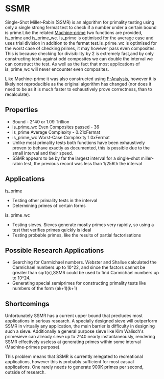 # SSMR

Single-Shot Miller-Rabin (SSMR) is an algorithm for primality testing using only a single strong fermat test to check if a number under a 
certain bound is prime.Like the related [Machine-prime](https://github.com/JASory/machine-prime) two functions are provided, is_prime and is_prime_wc. 
Is_prime is optimised for the average case and uses trial division in addition to the fermat test.Is_prime_wc is optimised for the worst case of checking primes, 
it may however pass even composites. This is because checking for divisibility by 2 is extremely fast,and by only constructing tests against 
odd composites we can double the interval we can construct the test. As well as the fact that most applications of is_prime_wc
will never encounter even composites.

Like Machine-prime it was also constructed using [F-Analysis](https://github.com/JASory/f-analysis), however it is likely not reproducible as the original 
algorithm has changed (nor does it need to be as it is much faster to exhaustively prove correctness, than to recalculate).

## Properties
 - Bound - 2^40 or 1.09 Trillion
 - is_prime_wc Even Composites passed - 36
 - is_prime Average Complexity - 0.21xFermat
 - is_prime_wc Worst-Case Complexity 1.0xFermat
 - Unlike most primality tests both functions have been exhaustively proven to behave exactly as documented, this is possible due to the small interval and their speed.
 - SSMR appears to be by far the largest interval for a single-shot miller-rabin test, the previous record was less than 1/256th the interval
 

## Applications

is_prime
- Testing other primality tests in the interval
- Determining primes of certain forms

is_prime_wc
- Testing sieves. Sieves generate mostly primes very rapidly, so using a test that verifies primes quickly is ideal
- Testing probable primes, like the results of partial factorisations 

## Possible Research Applications
- Searching for Carmichael numbers. Webster and Shallue calculated the Carmichael numbers up to 10^22, and since the
factors cannot be greater than sqrt(n),SSMR could be used to find Carmichael numbers up to 10^24. 
- Generating special semiprimes for constructing primality tests like numbers of the form (ak+1)(k+1)

## Shortcomings

Unfortunately SSMR has a current upper bound that precludes most applications in serious research. A specially designed sieve will outperform SSMR in virtually any application, the main barrier is difficulty in designing such a sieve.
Additionally a general purpose sieve like Kim Walisch's primesieve can already sieve up to 2^40 nearly instantaneously, rendering SSMR effectively useless at generating primes within some interval (Machine-primes purpose). 

This problem means that SSMR is currently relegated to recreational applications, however this is probably sufficient for most casual applications. One rarely needs to generate 900K primes per second, outside of research. 
